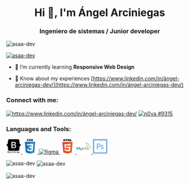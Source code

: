 <h1 align="center">Hi 👋, I'm Ángel Arciniegas</h1>
<h3 align="center">Ingeniero de sistemas / Junior developer</h3>

<p align="left"> <img src="https://komarev.com/ghpvc/?username=asaa-dev&label=Profile%20views&color=0e75b6&style=flat" alt="asaa-dev" /> </p>

<p align="left"> <a href="https://github.com/ryo-ma/github-profile-trophy"><img src="https://github-profile-trophy.vercel.app/?username=asaa-dev" alt="asaa-dev" /></a> </p>

- 🌱 I’m currently learning **Responsive Web Design**

- 📄 Know about my experiences [https://www.linkedin.com/in/ángel-arciniegas-dev/](https://www.linkedin.com/in/ángel-arciniegas-dev/)

<h3 align="left">Connect with me:</h3>
<p align="left">
<a href="https://linkedin.com/in/https://www.linkedin.com/in/ángel-arciniegas-dev/" target="blank"><img align="center" src="https://raw.githubusercontent.com/rahuldkjain/github-profile-readme-generator/master/src/images/icons/Social/linked-in-alt.svg" alt="https://www.linkedin.com/in/ángel-arciniegas-dev/" height="30" width="40" /></a>
<a href="https://discord.gg/n0va #9315" target="blank"><img align="center" src="https://raw.githubusercontent.com/rahuldkjain/github-profile-readme-generator/master/src/images/icons/Social/discord.svg" alt="n0va #9315" height="30" width="40" /></a>
</p>

<h3 align="left">Languages and Tools:</h3>
<p align="left"> <a href="https://getbootstrap.com" target="_blank" rel="noreferrer"> <img src="https://raw.githubusercontent.com/devicons/devicon/master/icons/bootstrap/bootstrap-plain-wordmark.svg" alt="bootstrap" width="40" height="40"/> </a> <a href="https://www.w3schools.com/css/" target="_blank" rel="noreferrer"> <img src="https://raw.githubusercontent.com/devicons/devicon/master/icons/css3/css3-original-wordmark.svg" alt="css3" width="40" height="40"/> </a> <a href="https://www.figma.com/" target="_blank" rel="noreferrer"> <img src="https://www.vectorlogo.zone/logos/figma/figma-icon.svg" alt="figma" width="40" height="40"/> </a> <a href="https://www.w3.org/html/" target="_blank" rel="noreferrer"> <img src="https://raw.githubusercontent.com/devicons/devicon/master/icons/html5/html5-original-wordmark.svg" alt="html5" width="40" height="40"/> </a> <a href="https://www.mysql.com/" target="_blank" rel="noreferrer"> <img src="https://raw.githubusercontent.com/devicons/devicon/master/icons/mysql/mysql-original-wordmark.svg" alt="mysql" width="40" height="40"/> </a> <a href="https://www.photoshop.com/en" target="_blank" rel="noreferrer"> <img src="https://raw.githubusercontent.com/devicons/devicon/master/icons/photoshop/photoshop-line.svg" alt="photoshop" width="40" height="40"/> </a> </p>

<p><img align="left" src="https://github-readme-stats.vercel.app/api/top-langs?username=asaa-dev&show_icons=true&locale=en&layout=compact" alt="asaa-dev" /></p>

<p>&nbsp;<img align="center" src="https://github-readme-stats.vercel.app/api?username=asaa-dev&show_icons=true&locale=en" alt="asaa-dev" /></p>

<p><img align="center" src="https://github-readme-streak-stats.herokuapp.com/?user=asaa-dev&" alt="asaa-dev" /></p>
